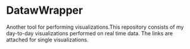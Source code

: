 # DatawWrapper
Another tool for performing visualizations.This repository consists of my day-to-day visualizations performed on real time data.
The links are attached for single visualizations.
